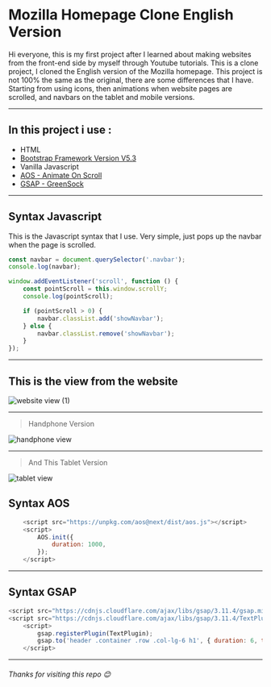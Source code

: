 # Mozilla Homepage Clone English Version
Hi everyone, this is my first project after I learned about making websites from the front-end side by myself through Youtube tutorials. This is a clone project, I cloned the English version of the Mozilla homepage. This project is not 100% the same as the original, there are some differences that I have. Starting from using icons, then animations when website pages are scrolled, and navbars on the tablet and mobile versions.

----

## In this project i use :

- HTML
- [Bootstrap Framework Version V5.3](https://getbootstrap.com/)
- Vanilla Javascript
- [AOS - Animate On Scroll](https://michalsnik.github.io/aos/)
- [GSAP - GreenSock](https://greensock.com/gsap/)

-------

## Syntax Javascript
This is the Javascript syntax that I use. Very simple, just pops up the navbar when the page is scrolled.

```javascript
const navbar = document.querySelector('.navbar');
console.log(navbar);

window.addEventListener('scroll', function () {
    const pointScroll = this.window.scrollY;
    console.log(pointScroll);

    if (pointScroll > 0) {
        navbar.classList.add('showNavbar');
    } else {
        navbar.classList.remove('showNavbar');
    }
});
```
----

## This is the view from the website

![website view (1)](https://user-images.githubusercontent.com/119624307/214856361-d0d70a29-4f87-4315-ab41-42c16008ecac.gif)

----

> Handphone Version

![handphone view](https://user-images.githubusercontent.com/119624307/214856697-3e35090c-5658-443d-ba95-977bec4201ff.gif)

----

> And This Tablet Version

![tablet view](https://user-images.githubusercontent.com/119624307/214859829-8a3e2217-d9de-4426-a70f-0b3af7297860.gif)

## Syntax AOS

```javascript
    <script src="https://unpkg.com/aos@next/dist/aos.js"></script>
    <script>
        AOS.init({
            duration: 1000,
        });
    </script>
```
----

## Syntax GSAP

```javascript
<script src="https://cdnjs.cloudflare.com/ajax/libs/gsap/3.11.4/gsap.min.js"></script>
<script src="https://cdnjs.cloudflare.com/ajax/libs/gsap/3.11.4/TextPlugin.min.js"></script>
    <script>
        gsap.registerPlugin(TextPlugin);
        gsap.to('header .container .row .col-lg-6 h1', { duration: 6, text: 'Make Firefox yours' });
    </script>

```
----

###### Thanks for visiting this repo 😊
